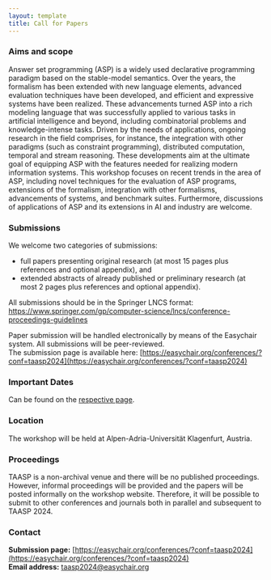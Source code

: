 ```yaml
---
layout: template
title: Call for Papers
---
```



### Aims and scope
Answer set programming (ASP) is a widely used declarative programming paradigm based on the stable-model semantics. Over the years, the formalism has been extended with new language elements, advanced evaluation techniques have been developed, and efficient and expressive systems have been realized. These advancements turned ASP into a rich modeling language that was successfully applied to various tasks in artificial intelligence and beyond, including combinatorial problems and knowledge-intense tasks. Driven by the needs of applications, ongoing research in the field comprises, for instance, the integration with other paradigms (such as constraint programming), distributed computation, temporal and stream reasoning. These developments aim at the ultimate goal of equipping ASP with the features needed for realizing modern information systems. This workshop focuses on recent trends in the area of ASP, including novel techniques for the evaluation of ASP programs, extensions of the formalism, integration with other formalisms, advancements of systems, and benchmark suites. Furthermore, discussions of applications of ASP and its extensions in AI and industry are welcome.

### Submissions
We welcome two categories of submissions:

- full papers presenting original research (at most 15 pages plus
   references and optional appendix), and
- extended abstracts of already published or preliminary research
   (at most 2 pages plus references and optional appendix).

All submissions should be in the Springer LNCS format:
https://www.springer.com/gp/computer-science/lncs/conference-proceedings-guidelines

Paper submission will be handled electronically by means of the Easychair system. All submissions will be peer-reviewed. \
The submission page is available here:
[https://easychair.org/conferences/?conf=taasp2024](https://easychair.org/conferences/?conf=taasp2024)

### Important Dates
Can be found on the [respective page](/taasp.at/dates).

### Location
 The workshop will be held at Alpen-Adria-Universität Klagenfurt, Austria.

### Proceedings
TAASP is a non-archival venue and there will be no published proceedings. However, informal proceedings will be provided and the papers will be posted informally on the workshop website. Therefore, it will be possible to submit to other conferences and journals both in parallel and subsequent to TAASP 2024.


### Contact
**Submission page:** [https://easychair.org/conferences/?conf=taasp2024](https://easychair.org/conferences/?conf=taasp2024) \
**Email address:** [taasp2024@easychair.org](mailto:taasp2024@easychair.org)
